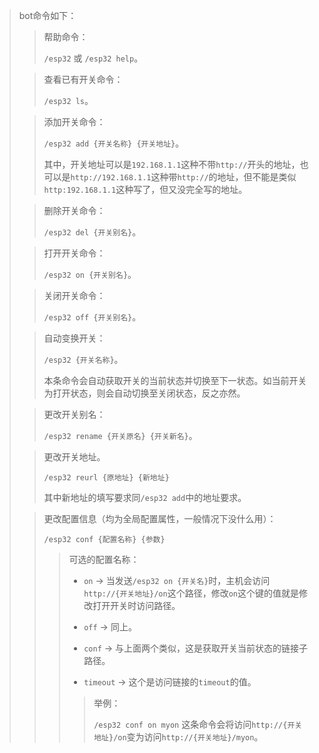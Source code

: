 > bot命令如下：
> > 帮助命令：
> >
> > `/esp32` 或 `/esp32 help`。
>
> > 查看已有开关命令：
> >
> > `/esp32 ls`。
>
> > 添加开关命令：
> >
> > `/esp32 add {开关名称} {开关地址}`。
> >
> > 其中，开关地址可以是`192.168.1.1`这种不带`http://`开头的地址，也可以是`http://192.168.1.1`这种带`http://`的地址，但不能是类似`http:192.168.1.1`这种写了，但又没完全写的地址。
>
> > 删除开关命令：
> >
> > `/esp32 del {开关别名}`。
>
> > 打开开关命令：
> >
> > `/esp32 on {开关别名}`。
>
> > 关闭开关命令：
> >
> > `/esp32 off {开关别名}`。
>
> > 自动变换开关：
> >
> > `/esp32 {开关名称}`。
> >
> > 本条命令会自动获取开关的当前状态并切换至下一状态。如当前开关为打开状态，则会自动切换至关闭状态，反之亦然。
>
> > 更改开关别名：
> >
> > `/esp32 rename {开关原名} {开关新名}`。
>
> > 更改开关地址。
> >
> > `/esp32 reurl {原地址} {新地址}`
> >
> > 其中新地址的填写要求同`/esp32 add`中的地址要求。
>
> > 更改配置信息（均为全局配置属性，一般情况下没什么用）：
> >
> > `/esp32 conf {配置名称} {参数}`
> >
> > > 可选的配置名称：
> > >
> > > + `on` -> 当发送`/esp32 on {开关名}`时，主机会访问`http://{开关地址}/on`这个路径，修改`on`这个键的值就是修改打开开关时访问路径。
> > >
> > > + `off` -> 同上。
> > >
> > > + `conf` -> 与上面两个类似，这是获取开关当前状态的链接子路径。
> > >
> > > + `timeout` -> 这个是访问链接的`timeout`的值。
> > >
> > > > 举例：
> > > >
> > > > `/esp32 conf on myon` 这条命令会将访问`http://{开关地址}/on`变为访问`http://{开关地址}/myon`。